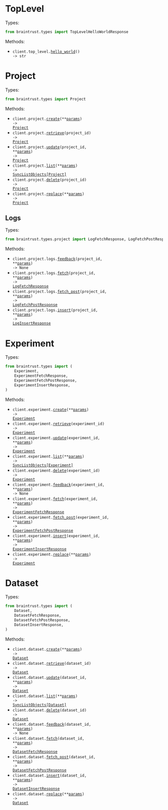 # TopLevel

Types:

```python
from braintrust.types import TopLevelHelloWorldResponse
```

Methods:

- <code title="get /v1">client.top_level.<a href="./src/braintrust/resources/top_level.py">hello_world</a>() -> str</code>

# Project

Types:

```python
from braintrust.types import Project
```

Methods:

- <code title="post /v1/project">client.project.<a href="./src/braintrust/resources/project/project.py">create</a>(\*\*<a href="src/braintrust/types/project_create_params.py">params</a>) -> <a href="./src/braintrust/types/project/project.py">Project</a></code>
- <code title="get /v1/project/{project_id}">client.project.<a href="./src/braintrust/resources/project/project.py">retrieve</a>(project_id) -> <a href="./src/braintrust/types/project/project.py">Project</a></code>
- <code title="patch /v1/project/{project_id}">client.project.<a href="./src/braintrust/resources/project/project.py">update</a>(project_id, \*\*<a href="src/braintrust/types/project_update_params.py">params</a>) -> <a href="./src/braintrust/types/project/project.py">Project</a></code>
- <code title="get /v1/project">client.project.<a href="./src/braintrust/resources/project/project.py">list</a>(\*\*<a href="src/braintrust/types/project_list_params.py">params</a>) -> <a href="./src/braintrust/types/project/project.py">SyncListObjects[Project]</a></code>
- <code title="delete /v1/project/{project_id}">client.project.<a href="./src/braintrust/resources/project/project.py">delete</a>(project_id) -> <a href="./src/braintrust/types/project/project.py">Project</a></code>
- <code title="put /v1/project">client.project.<a href="./src/braintrust/resources/project/project.py">replace</a>(\*\*<a href="src/braintrust/types/project_replace_params.py">params</a>) -> <a href="./src/braintrust/types/project/project.py">Project</a></code>

## Logs

Types:

```python
from braintrust.types.project import LogFetchResponse, LogFetchPostResponse, LogInsertResponse
```

Methods:

- <code title="post /v1/project_logs/{project_id}/feedback">client.project.logs.<a href="./src/braintrust/resources/project/logs.py">feedback</a>(project_id, \*\*<a href="src/braintrust/types/project/log_feedback_params.py">params</a>) -> None</code>
- <code title="get /v1/project_logs/{project_id}/fetch">client.project.logs.<a href="./src/braintrust/resources/project/logs.py">fetch</a>(project_id, \*\*<a href="src/braintrust/types/project/log_fetch_params.py">params</a>) -> <a href="./src/braintrust/types/project/log_fetch_response.py">LogFetchResponse</a></code>
- <code title="post /v1/project_logs/{project_id}/fetch">client.project.logs.<a href="./src/braintrust/resources/project/logs.py">fetch_post</a>(project_id, \*\*<a href="src/braintrust/types/project/log_fetch_post_params.py">params</a>) -> <a href="./src/braintrust/types/project/log_fetch_post_response.py">LogFetchPostResponse</a></code>
- <code title="post /v1/project_logs/{project_id}/insert">client.project.logs.<a href="./src/braintrust/resources/project/logs.py">insert</a>(project_id, \*\*<a href="src/braintrust/types/project/log_insert_params.py">params</a>) -> <a href="./src/braintrust/types/project/log_insert_response.py">LogInsertResponse</a></code>

# Experiment

Types:

```python
from braintrust.types import (
    Experiment,
    ExperimentFetchResponse,
    ExperimentFetchPostResponse,
    ExperimentInsertResponse,
)
```

Methods:

- <code title="post /v1/experiment">client.experiment.<a href="./src/braintrust/resources/experiment.py">create</a>(\*\*<a href="src/braintrust/types/experiment_create_params.py">params</a>) -> <a href="./src/braintrust/types/experiment.py">Experiment</a></code>
- <code title="get /v1/experiment/{experiment_id}">client.experiment.<a href="./src/braintrust/resources/experiment.py">retrieve</a>(experiment_id) -> <a href="./src/braintrust/types/experiment.py">Experiment</a></code>
- <code title="patch /v1/experiment/{experiment_id}">client.experiment.<a href="./src/braintrust/resources/experiment.py">update</a>(experiment_id, \*\*<a href="src/braintrust/types/experiment_update_params.py">params</a>) -> <a href="./src/braintrust/types/experiment.py">Experiment</a></code>
- <code title="get /v1/experiment">client.experiment.<a href="./src/braintrust/resources/experiment.py">list</a>(\*\*<a href="src/braintrust/types/experiment_list_params.py">params</a>) -> <a href="./src/braintrust/types/experiment.py">SyncListObjects[Experiment]</a></code>
- <code title="delete /v1/experiment/{experiment_id}">client.experiment.<a href="./src/braintrust/resources/experiment.py">delete</a>(experiment_id) -> <a href="./src/braintrust/types/experiment.py">Experiment</a></code>
- <code title="post /v1/experiment/{experiment_id}/feedback">client.experiment.<a href="./src/braintrust/resources/experiment.py">feedback</a>(experiment_id, \*\*<a href="src/braintrust/types/experiment_feedback_params.py">params</a>) -> None</code>
- <code title="get /v1/experiment/{experiment_id}/fetch">client.experiment.<a href="./src/braintrust/resources/experiment.py">fetch</a>(experiment_id, \*\*<a href="src/braintrust/types/experiment_fetch_params.py">params</a>) -> <a href="./src/braintrust/types/experiment_fetch_response.py">ExperimentFetchResponse</a></code>
- <code title="post /v1/experiment/{experiment_id}/fetch">client.experiment.<a href="./src/braintrust/resources/experiment.py">fetch_post</a>(experiment_id, \*\*<a href="src/braintrust/types/experiment_fetch_post_params.py">params</a>) -> <a href="./src/braintrust/types/experiment_fetch_post_response.py">ExperimentFetchPostResponse</a></code>
- <code title="post /v1/experiment/{experiment_id}/insert">client.experiment.<a href="./src/braintrust/resources/experiment.py">insert</a>(experiment_id, \*\*<a href="src/braintrust/types/experiment_insert_params.py">params</a>) -> <a href="./src/braintrust/types/experiment_insert_response.py">ExperimentInsertResponse</a></code>
- <code title="put /v1/experiment">client.experiment.<a href="./src/braintrust/resources/experiment.py">replace</a>(\*\*<a href="src/braintrust/types/experiment_replace_params.py">params</a>) -> <a href="./src/braintrust/types/experiment.py">Experiment</a></code>

# Dataset

Types:

```python
from braintrust.types import (
    Dataset,
    DatasetFetchResponse,
    DatasetFetchPostResponse,
    DatasetInsertResponse,
)
```

Methods:

- <code title="post /v1/dataset">client.dataset.<a href="./src/braintrust/resources/dataset.py">create</a>(\*\*<a href="src/braintrust/types/dataset_create_params.py">params</a>) -> <a href="./src/braintrust/types/dataset.py">Dataset</a></code>
- <code title="get /v1/dataset/{dataset_id}">client.dataset.<a href="./src/braintrust/resources/dataset.py">retrieve</a>(dataset_id) -> <a href="./src/braintrust/types/dataset.py">Dataset</a></code>
- <code title="patch /v1/dataset/{dataset_id}">client.dataset.<a href="./src/braintrust/resources/dataset.py">update</a>(dataset_id, \*\*<a href="src/braintrust/types/dataset_update_params.py">params</a>) -> <a href="./src/braintrust/types/dataset.py">Dataset</a></code>
- <code title="get /v1/dataset">client.dataset.<a href="./src/braintrust/resources/dataset.py">list</a>(\*\*<a href="src/braintrust/types/dataset_list_params.py">params</a>) -> <a href="./src/braintrust/types/dataset.py">SyncListObjects[Dataset]</a></code>
- <code title="delete /v1/dataset/{dataset_id}">client.dataset.<a href="./src/braintrust/resources/dataset.py">delete</a>(dataset_id) -> <a href="./src/braintrust/types/dataset.py">Dataset</a></code>
- <code title="post /v1/dataset/{dataset_id}/feedback">client.dataset.<a href="./src/braintrust/resources/dataset.py">feedback</a>(dataset_id, \*\*<a href="src/braintrust/types/dataset_feedback_params.py">params</a>) -> None</code>
- <code title="get /v1/dataset/{dataset_id}/fetch">client.dataset.<a href="./src/braintrust/resources/dataset.py">fetch</a>(dataset_id, \*\*<a href="src/braintrust/types/dataset_fetch_params.py">params</a>) -> <a href="./src/braintrust/types/dataset_fetch_response.py">DatasetFetchResponse</a></code>
- <code title="post /v1/dataset/{dataset_id}/fetch">client.dataset.<a href="./src/braintrust/resources/dataset.py">fetch_post</a>(dataset_id, \*\*<a href="src/braintrust/types/dataset_fetch_post_params.py">params</a>) -> <a href="./src/braintrust/types/dataset_fetch_post_response.py">DatasetFetchPostResponse</a></code>
- <code title="post /v1/dataset/{dataset_id}/insert">client.dataset.<a href="./src/braintrust/resources/dataset.py">insert</a>(dataset_id, \*\*<a href="src/braintrust/types/dataset_insert_params.py">params</a>) -> <a href="./src/braintrust/types/dataset_insert_response.py">DatasetInsertResponse</a></code>
- <code title="put /v1/dataset">client.dataset.<a href="./src/braintrust/resources/dataset.py">replace</a>(\*\*<a href="src/braintrust/types/dataset_replace_params.py">params</a>) -> <a href="./src/braintrust/types/dataset.py">Dataset</a></code>
